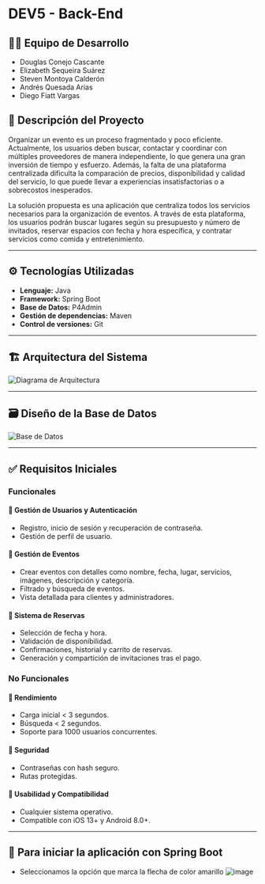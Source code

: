 # DEV5 - Back-End

## 🧑‍💻 Equipo de Desarrollo
- Douglas Conejo Cascante  
- Elizabeth Sequeira Suárez  
- Steven Montoya Calderón  
- Andrés Quesada Arias  
- Diego Fiatt Vargas  

## 📌 Descripción del Proyecto
Organizar un evento es un proceso fragmentado y poco eficiente. Actualmente, los usuarios deben buscar, contactar y coordinar con múltiples proveedores de manera independiente, lo que genera una gran inversión de tiempo y esfuerzo. Además, la falta de una plataforma centralizada dificulta la comparación de precios, disponibilidad y calidad del servicio, lo que puede llevar a experiencias insatisfactorias o a sobrecostos inesperados.

La solución propuesta es una aplicación que centraliza todos los servicios necesarios para la organización de eventos. A través de esta plataforma, los usuarios podrán buscar lugares según su presupuesto y número de invitados, reservar espacios con fecha y hora específica, y contratar servicios como comida y entretenimiento.

---

## ⚙️ Tecnologías Utilizadas

- **Lenguaje:** Java  
- **Framework:** Spring Boot  
- **Base de Datos:** P4Admin  
- **Gestión de dependencias:** Maven  
- **Control de versiones:** Git

---

## 🏗️ Arquitectura del Sistema

![Diagrama de Arquitectura](https://github.com/user-attachments/assets/099ea7bf-ab1f-46db-bbb8-1b3740ccb04e)

---

## 🗃️ Diseño de la Base de Datos

![Base de Datos](https://github.com/user-attachments/assets/ed6c6cb6-002d-4a3d-a1b1-f40e750a1a20)

---

## ✅ Requisitos Iniciales

### Funcionales

#### 👤 Gestión de Usuarios y Autenticación
- Registro, inicio de sesión y recuperación de contraseña.
- Gestión de perfil de usuario.

#### 📅 Gestión de Eventos
- Crear eventos con detalles como nombre, fecha, lugar, servicios, imágenes, descripción y categoría.
- Filtrado y búsqueda de eventos.
- Vista detallada para clientes y administradores.

#### 📆 Sistema de Reservas
- Selección de fecha y hora.
- Validación de disponibilidad.
- Confirmaciones, historial y carrito de reservas.
- Generación y compartición de invitaciones tras el pago.

### No Funcionales

#### 🚀 Rendimiento
- Carga inicial < 3 segundos.
- Búsqueda < 2 segundos.
- Soporte para 1000 usuarios concurrentes.

#### 🔐 Seguridad
- Contraseñas con hash seguro.
- Rutas protegidas.

#### 🎯 Usabilidad y Compatibilidad
- Cualquier sistema operativo.
- Compatible con iOS 13+ y Android 8.0+.
---
##  🚀 Para iniciar la aplicación con Spring Boot

- Seleccionamos la opción que marca la flecha de color amarillo
![image](https://github.com/user-attachments/assets/d0b71394-aab8-4407-b401-97e203bc4c88)




